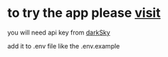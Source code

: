 # to try the app please [visit](https://weather-app-opal-sigma.vercel.app/)

you will need api key from [darkSky](https://darksky.net/dev)

add it to .env file like the .env.example